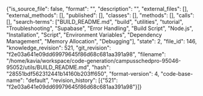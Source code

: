 {"is_source_file": false, "format": "", "description": "", "external_files": [], "external_methods": [], "published": [], "classes": [], "methods": [], "calls": [], "search-terms": ["BUILD_README.md", "build", "utilities", "tutorial", "Troubleshooting", "Supabase", "Error Handling", "Build Script", "Node.js", "Installation", "Script", "Environment Variables", "Dependency Management", "Memory Allocation", "Debugging"], "state": 2, "file_id": 146, "knowledge_revision": 521, "git_revision": "f2e03a641e09dd69979645f86d68c681aa391a98", "filename": "/home/kavia/workspace/code-generation/campusschedpro-95046-95052/utils/BUILD_README.md", "hash": "28551bdf562312441b14160b203ff650", "format-version": 4, "code-base-name": "default", "revision_history": [{"521": "f2e03a641e09dd69979645f86d68c681aa391a98"}]}